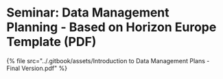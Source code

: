 # Seminar: Data Management Planning - Based on Horizon Europe Template (PDF)

{% file src="../.gitbook/assets/Introduction to Data Management Plans - Final Version.pdf" %}
